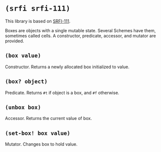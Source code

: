 
# `(srfi srfi-111)`

This library is based on [SRFI-111](https://srfi.schemers.org/srfi-111/).

Boxes are objects with a single mutable state. Several Schemes have
them, sometimes called cells. A constructor, predicate, accessor, and
mutator are provided.

## `(box value)`

Constructor. Returns a newly allocated box initialized to value.

## `(box? object)`

Predicate. Returns `#t` if object is a box, and `#f` otherwise.

## `(unbox box)`

Accessor. Returns the current value of box.

## `(set-box! box value)`

Mutator. Changes box to hold value.
